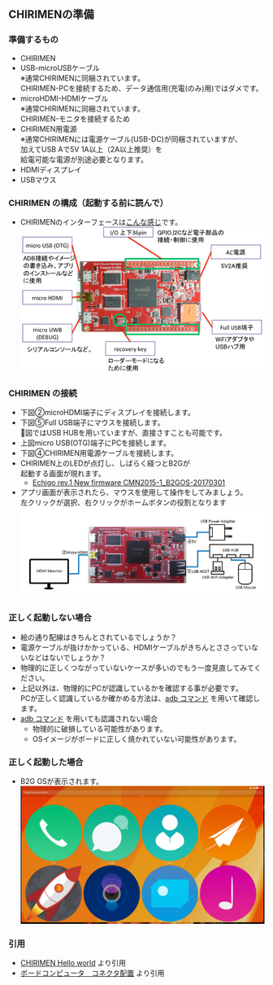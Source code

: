 ## CHIRIMENの準備

### 準備するもの
- CHIRIMEN
- USB-microUSBケーブル<br>※通常CHIRIMENに同梱されています。<br>CHIRIMEN-PCを接続するため、データ通信用(充電(のみ)用)ではダメです。
- microHDMI-HDMIケーブル<br>※通常CHIRIMENに同梱されています。<br>CHIRIMEN-モニタを接続するため
- CHIRIMEN用電源<br>※通常CHIRIMENには電源ケーブル(USB-DC)が同梱されていますが、<br>加えてUSB Aで5V 1A以上（2A以上推奨）を<br>給電可能な電源が別途必要となります。
- HDMIディスプレイ
- USBマウス

### CHIRIMEN の構成（起動する前に読んで）
- CHIRIMENのインターフェースは[こんな感じ](https://chirimen.org/docs/ja/board_connectors.html)です。<br>
![img/About-CHIRIMEN.png](img/About-CHIRIMEN.png)

### CHIRIMEN の接続
- 下図②microHDMI端子にディスプレイを接続します。
- 下図⑤Full USB端子にマウスを接続します。<br>図ではUSB HUBを用いていますが、直接さすことも可能です。
- 上図micro USB(OTG)端子にPCを接続します。
- 下図④CHIRIMEN用電源ケーブルを接続します。
- CHIRIMEN上のLEDが点灯し、しばらく経つとB2Gが<br>起動する画面が現れます。
  - [Echigo rev.1 New firmware CMN2015-1_B2GOS-20170301](https://youtu.be/igPrE2pR8dw)
- アプリ画面が表示されたら、マウスを使用して操作をしてみましょう。<br>左クリックが選択、右クリックがホームボタンの役割となります
![img/chirimen_basic_conf.jpg](img/chirimen_basic_conf.jpg)

### 正しく起動しない場合
- 絵の通り配線はきちんとされているでしょうか？
- 電源ケーブルが抜けかかっている、HDMIケーブルがきちんとささっていないなどはないでしょうか？
- 物理的に正しくつながっていないケースが多いのでもう一度見直してみてください。
- 上記以外は、物理的にPCが認識しているかを確認する事が必要です。<br>
  PCが正しく認識しているか確かめる方法は、[adb コマンド](04.adb-command.md) を用いて確認します。
- [adb コマンド](04.adb-command.md) を用いても認識されない場合
  - 物理的に破損している可能性があります。
  - OSイメージがボードに正しく焼かれていない可能性があります。

### 正しく起動した場合
- B2G OSが表示されます。<br>
![img/CHIRIMEN-DeskTop.png](img/CHIRIMEN-DeskTop.png)

### 引用
- [CHIRIMEN Hello world](http://qiita.com/kotakagi/items/3a4f7865ab784cd88cdd) より引用
- [ボードコンピュータ　コネクタ配置](https://chirimen.org/docs/ja/board_connectors.html) より引用
